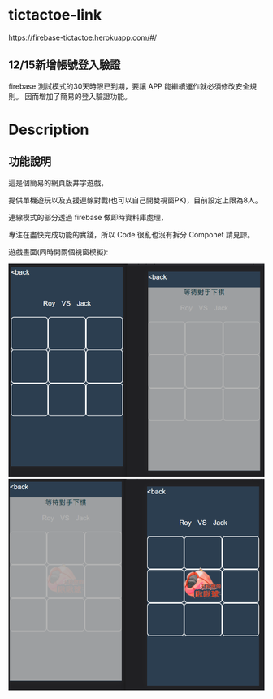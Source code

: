 # tictactoe-link
https://firebase-tictactoe.herokuapp.com/#/

## 12/15新增帳號登入驗證
firebase 測試模式的30天時限已到期，要讓 APP 能繼續運作就必須修改安全規則。
因而增加了簡易的登入驗證功能。

# Description
## 功能說明
這是個簡易的網頁版井字遊戲，

提供單機遊玩以及支援連線對戰(也可以自己開雙視窗PK)，目前設定上限為8人。

連線模式的部分透過 firebase 做即時資料庫處理，

專注在盡快完成功能的實踐，所以 Code 很亂也沒有拆分 Componet 請見諒。

遊戲畫面(同時開兩個視窗模擬):

![image](035ae8b6d2aabc87106df07f0f027458.png)
![image](114f0e17a440d0f8c2529cacc41ea952.png)
